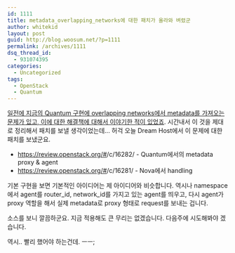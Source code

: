 ```yaml
---
id: 1111
title: metadata_overlapping_networks에 대한 패치가 올라와 벼렸군
author: whitekid
layout: post
guid: http://blog.woosum.net/?p=1111
permalink: /archives/1111
dsq_thread_id:
  - 931074395
categories:
  - Uncategorized
tags:
  - OpenStack
  - Quantum
---
```

[일전에 지금의 Quantum 구현에 overlapping networks에서 metadata를 가져오는 문제가 있고, 이에 대한 해결책에 대해서 이야기한 적이 있었죠][1]. 시간내서 이 것을 제대로 정리해서 패치를 보낼 생각이었는데... 허걱 오늘 Dream Host에서 이 문제에 대한 패치를 보냈군요.

  * <https://review.openstack.org/#>/c/16282/ - Quantum에서의 metadata proxy & agent
  * <https://review.openstack.org/#>/c/16281/ - Nova에서 handling

기본 구현을 보면 기본적인 아이디어는 제 아이디어와 비슷합니다. 역시나 namespace에서 agent를 router\_id, network\_id를 가지고 있는 agent를 띄우고, 다시 agent가 proxy 역할을 해서 실제 metadata로 proxy 형태로 request를 보내는 겁니다.

소스를 보니 깔끔하군요. 지금 적용해도 큰 무리는 없겠습니다. 다음주에 시도해봐야 겠습니다.

역시.. 빨리 했어야 하는건데. ㅡㅡ;

 [1]: http://blog.woosum.net/archives/1083